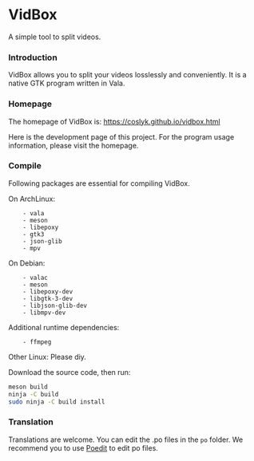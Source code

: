 # VidBox

A simple tool to split videos.

### Introduction

VidBox allows you to split your videos losslessly and conveniently. It is a native GTK program written in Vala.

### Homepage

The homepage of VidBox is: https://coslyk.github.io/vidbox.html

Here is the development page of this project. For the program usage information, please visit the homepage.

### Compile

Following packages are essential for compiling VidBox.

On ArchLinux:

```
    - vala
    - meson
    - libepoxy
    - gtk3
    - json-glib
    - mpv
```

On Debian:

```
    - valac
    - meson
    - libepoxy-dev
    - libgtk-3-dev
    - libjson-glib-dev
    - libmpv-dev
```

Additional runtime dependencies:
```
    - ffmpeg
```

Other Linux: Please diy.

Download the source code, then run:

```bash
meson build
ninja -C build
sudo ninja -C build install
```

### Translation

Translations are welcome. You can edit the .po files in the `po` folder. We recommend you to use [Poedit](https://poedit.net/) to edit po files.
